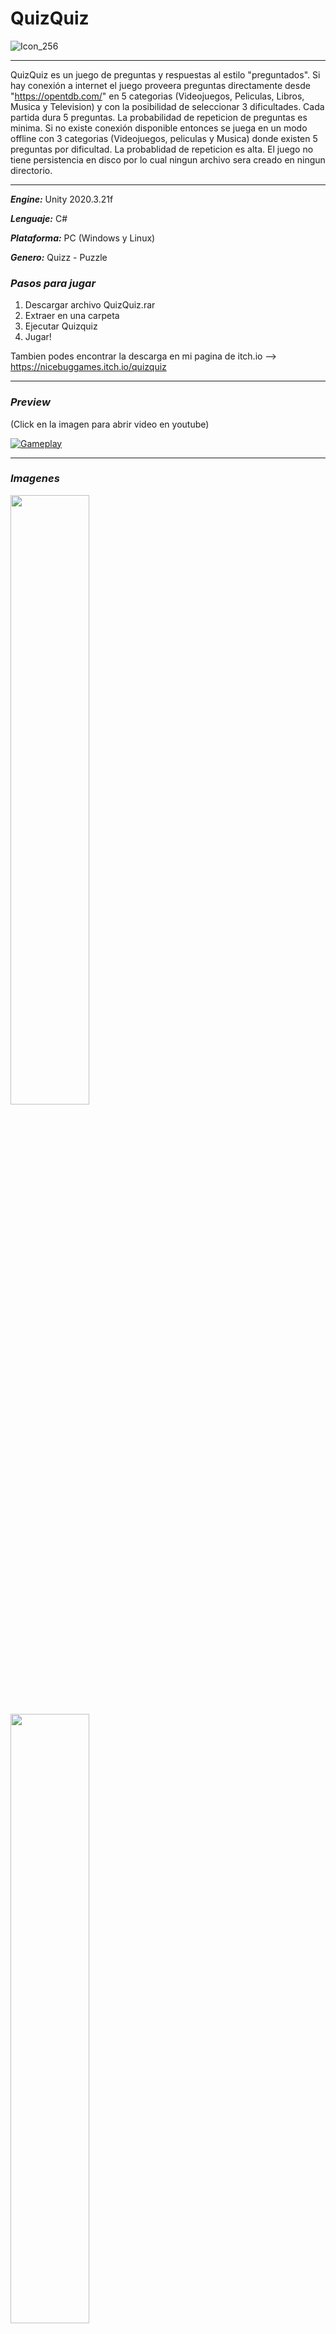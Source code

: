 # QuizQuiz
![Icon_256](https://user-images.githubusercontent.com/22348284/188204095-36cc7b10-fd72-41bf-ae44-f751723fc5a0.png)

***
QuizQuiz es un juego de preguntas y respuestas al estilo "preguntados".
Si hay conexión a internet el juego proveera preguntas directamente desde "https://opentdb.com/" en 5 categorias (Videojuegos, Peliculas, Libros, Musica y Television) y con la posibilidad de seleccionar 3 dificultades. Cada partida dura 5 preguntas. La probabilidad de repeticion de preguntas es minima.
Si no existe conexión disponible entonces se juega en un modo offline con 3 categorias (Videojuegos, peliculas y Musica) donde existen 5 preguntas por dificultad. La probablidad de repeticion es alta.
El juego no tiene persistencia en disco por lo cual ningun archivo sera creado en ningun directorio.
***
***Engine:*** Unity 2020.3.21f

***Lenguaje:*** C#

***Plataforma:*** PC (Windows y Linux)

***Genero:*** Quizz - Puzzle

### ***Pasos para jugar***
1. Descargar archivo QuizQuiz.rar
2. Extraer en una carpeta
3. Ejecutar Quizquiz
4. Jugar!

Tambien podes encontrar la descarga en mi pagina de itch.io --> https://nicebuggames.itch.io/quizquiz
***
### ***Preview***
(Click en la imagen para abrir video en youtube)

[![Gameplay](https://user-images.githubusercontent.com/22348284/188204095-36cc7b10-fd72-41bf-ae44-f751723fc5a0.png)](https://youtu.be/BJTg4WselpE)
***
### ***Imagenes***

<img src="https://user-images.githubusercontent.com/22348284/188213000-af819d69-0e39-47cd-80b9-4889b89608cc.jpg" width=50% height=50%/>

<img src="https://user-images.githubusercontent.com/22348284/188213085-8e8d17e4-575e-4181-b076-8291364914f0.jpg" width=50% height=50%/>

<img src="https://user-images.githubusercontent.com/22348284/188213098-d33b6f09-2e8c-42f4-84e8-84a7dd24e1b4.jpg" width=50% height=50%/>

<img src="https://user-images.githubusercontent.com/22348284/188213105-e035f7e7-c14d-457e-89f4-360976bb39ed.jpg" width=50% height=50%/>

<img src="https://user-images.githubusercontent.com/22348284/188213110-9f710124-563a-49e2-979e-de196aa8f71e.jpg" width=50% height=50%/>

